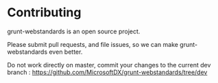 # Contributing

grunt-webstandards is an open source project.

Please submit pull requests, and file issues, so we can make grunt-webstandards even better.

Do not work directly on master, commit your changes to the current dev branch : <https://github.com/MicrosoftDX/grunt-webstandards/tree/dev> 
